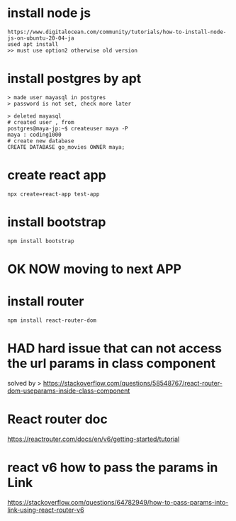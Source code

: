 # install node js
    https://www.digitalocean.com/community/tutorials/how-to-install-node-js-on-ubuntu-20-04-ja
    used apt install
    >> must use option2 otherwise old version

# install postgres by apt
    > made user mayasql in postgres
    > password is not set, check more later

    > deleted mayasql
    # created user , from 
    postgres@maya-jp:~$ createuser maya -P
    maya : coding1000
    # create new database
    CREATE DATABASE go_movies OWNER maya;

# create react app
    npx create=react-app test-app

# install bootstrap
    npm install bootstrap

# OK NOW moving to next APP

# install router
    npm install react-router-dom


# HAD hard issue that can not access the url params in class component
solved by > https://stackoverflow.com/questions/58548767/react-router-dom-useparams-inside-class-component
 
# React router doc
https://reactrouter.com/docs/en/v6/getting-started/tutorial

# react v6 how to pass the params in Link
https://stackoverflow.com/questions/64782949/how-to-pass-params-into-link-using-react-router-v6